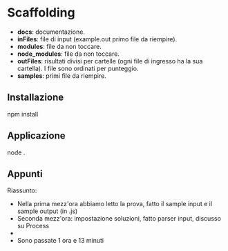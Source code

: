 # Scaffolding

* __docs__: documentazione.
* __inFiles__: file di input (example.out primo file da riempire).
* __modules__: file da non toccare.
* __node_modules__: file da non toccare.
* __outFiles__: risultati divisi per cartelle (ogni file di ingresso ha la sua cartella). I file sono ordinati per punteggio.
* __samples__: primi file da riempire.

## Installazione

  npm install 

## Applicazione

  node .

## Appunti

Riassunto:

- Nella prima mezz'ora abbiamo letto la prova, fatto il sample input e il sample output (in .js)
- Seconda mezz'ora: impostazione soluzioni, fatto parser input, discusso su Process
- 
- Sono passate 1 ora e 13 minuti



